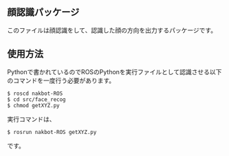 ## 顔認識パッケージ
このファイルは顔認識をして、認識した顔の方向を出力するパッケージです。

## 使用方法
Pythonで書かれているのでROSのPythonを実行ファイルとして認識させる以下のコマンドを一度行う必要があります。

```
$ roscd nakbot-ROS
$ cd src/face_recog
$ chmod getXYZ.py
```

実行コマンドは、

```
$ rosrun nakbot-ROS getXYZ.py
```

です。
